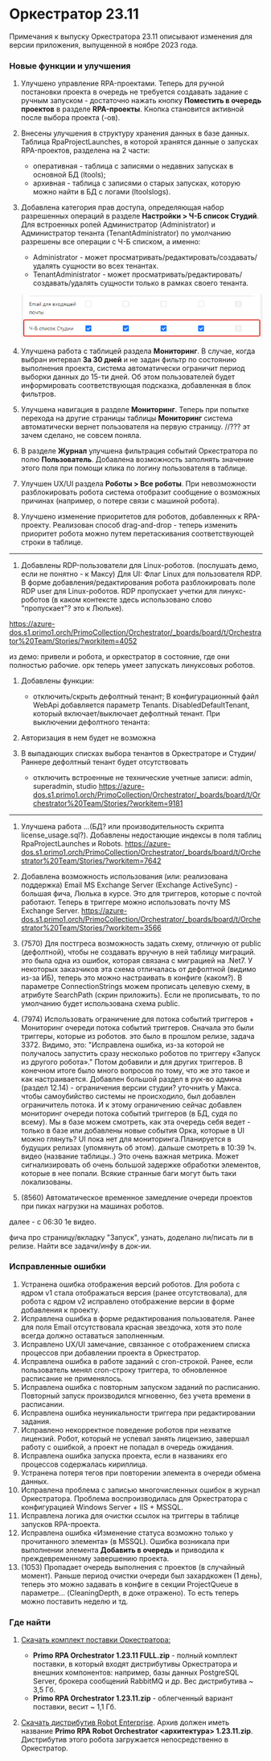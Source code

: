 # Оркестратор 23.11

Примечания к выпуску Оркестратора 23.11 описывают изменения для версии приложения, выпущенной в ноябре 2023 года.

### Новые функции и улучшения

1. Улучшено управление RPA-проектами. Теперь для ручной постановки проекта в очередь не требуется создавать задание с ручным запуском - достаточно нажать кнопку **Поместить в очередь проектов** в разделе **RPA-проекты**. Кнопка становится активной после выбора проекта (-ов). 
1. Внесены улучшения в структуру хранения данных в базе данных. Таблица RpaProjectLaunches, в которой хранятся данные о запусках RPA-проектов, разделена на 2 части:
   * оперативная - таблица с записями о недавних запусках в основной БД (ltools);
   * архивная - таблица с записями о старых запусках, которую можно найти в БД с логами (ltoolslogs). 
1. Добавлена категория прав доступа, определяющая набор разрешенных операций в разделе **Настройки > Ч-Б список Студий**. Для встроенных ролей Администратор (Administrator) и Администратор тенанта (TenantAdministrator) по умолчанию разрешены все операции с Ч-Б списком, а именно: 
   * Administrator - может просматривать/редактировать/создавать/удалять сущности во всех тенантах.
   * TenantAdministrator - может просматривать/редактировать/создавать/удалять сущности только в рамках своего тенанта.

   ![](<../../.gitbook/assets1/black-white-permissions.png>)

1. Улучшена работа с таблицей раздела **Мониторинг**. В случае, когда выбран интервал **За 30 дней** и не задан фильтр по состоянию выполнения проекта, система автоматически ограничит период выборки данных до 15-ти дней. Об этом пользователей будет информировать соответствующая подсказка, добавленная в блок фильтров. 
1. Улучшена навигация в разделе **Мониторинг**. Теперь при попытке перехода на другие страницы таблицы **Мониторинг** система автоматически вернет пользователя на первую страницу. 
//??? эт зачем сделано, не совсем поняла.  
1. В разделе **Журнал** улучшена фильтрация событий Оркестратора по полю **Пользователь**. Добавлена возможность заполнять значение этого поля при помощи клика по логину пользователя в таблице.
1. Улучшен UX/UI раздела **Роботы > Все роботы**. При невозможности разблокировать робота система отобразит сообщение о возможных причинах (например, о потере связи с машиной робота). 
1. Улучшено изменение приоритетов для роботов, добавленных к RPA-проекту. Реализован способ drag-and-drop - теперь изменить приоритет робота можно путем перетаскивания соответствующей строки в таблице.
_______________________________________

1. Добавлены RDP-пользователи для Linux-роботов. (послушать демо, если не понятно - к Максу)
Для UI:
Флаг Linux для пользователя RDP. В форме добавления/редактирования робота разблокировать поле RDP user для Linux-роботов.
RDP пропускает учетки для линукс-роботов (в каком контексте здесь использовано слово "пропускает"? это к Люльке).

https://azure-dos.s1.primo1.orch/PrimoCollection/Orchestrator/_boards/board/t/Orchestrator%20Team/Stories/?workitem=4052

из демо: привели и робота, и оркестратор в состояние, где они полностью рабочие. орк теперь умеет запускать линуксовых роботов.


1. Добавлены функции:
   * отключить/скрыть дефолтный тенант; В конфигурационный файл WebApi добавляется параметр Tenants. DisabledDefaultTenant, который включает/выключает дефолтный тенант. При выключении дефолтного тенанта:
1. Авторизация в нем будет не возможна
2. В выпадающих списках выбора тенантов в Оркестраторе и Студии/Раннере дефолтный тенант будет отсутствовать

   * отключить встроенные не технические учетные записи: admin, superadmin, studio
https://azure-dos.s1.primo1.orch/PrimoCollection/Orchestrator/_boards/board/t/Orchestrator%20Team/Stories/?workitem=9181

_______________________________________

1. Улучшена работа ...(БД? или производительность скрипта license_usage.sql?). Добавлены недостающие индексы в поля таблиц RpaProjectLaunches и Robots. 
https://azure-dos.s1.primo1.orch/PrimoCollection/Orchestrator/_boards/board/t/Orchestrator%20Team/Stories/?workitem=7642



1. Добавлена возможность использования (или: реализована поддержка) Email MS Exchange Server (Exchange ActiveSync) - большая фича, Люлька в курсе. Это для триггеров, которые с почтой работают. Теперь в триггере можно использовать почту MS Exchange Server. 
https://azure-dos.s1.primo1.orch/PrimoCollection/Orchestrator/_boards/board/t/Orchestrator%20Team/Stories/?workitem=3566


1. (7570) Для постгреса возможность задать схему, отличную от public (дефолтной), чтобы не создавать вручную в ней таблицу миграций. это была одна из ошибок, которая связана с миграцией на .Net7. У некоторых заказчиков эта схема отличалась от дефолтной (видимо из-за ИБ), теперь это можно настраивать в конфиге (каком?). В параметре ConnectionStrings можем прописать целевую схему, в атрибуте SearchPath (скрин приложить). Если не прописывать, то по умолчанию будет использована схема public.  


1. (7974) Использовать ограничение для потока событий триггеров + Мониторинг очереди потока событий триггеров.
    Сначала это были триггеры, которые из роботов. это было в прошлом релизе, задача 3372. Видимо, это: "Исправлена ошибка, из-за которой не получалось запустить сразу несколько роботов по триггеру «Запуск из другого робота»."
    Потом добавили и для других триггеров. В конечном итоге было много вопросов по тому, что же это такое и как настраивается. Добавлен большой раздел в рук-во админа (раздел 12.14) - ограничения версии студии? уточнить у Макса.
    чтобы самоубийство системы не происходило, был добавлен ограничитель потока. И к этому ограничению сейчас добавлен мониторинг очереди потока событий триггеров (в БД, судя по всему). Мы в базе можем смотреть, как эта очередь себя ведет - только в базе или добавлены новые события Орка, которые в UI можно глянуть?
    UI пока нет для мониторинга.Планируется в будущих релизах (упомянуть об этом). дальше смотреть в 10:39 1ч. видео (название таблицы..)
    Это очень важная метрика. Может сигнализировать об очень большой задержке обработки элементов, которые в нее попали. Всякие странные баги могут быть таки локализованы.

1. (8560) Автоматическое временное замедление очереди проектов при пиках нагрузки на машинах роботов.

далее - с 06:30 1е видео.

фича про страницу/вкладку "Запуск", узнать, доделано ли/писать ли в релизе. Найти все задачи/инфу в док-ии.


### Исправленные ошибки

1. Устранена ошибка отображения версий роботов. Для робота с ядром v1 стала отображаться версия (ранее отсутствовала), для робота с ядром v2 исправлено отображение версии в форме добавления к проекту.
1. Исправлена ошибка в форме редактирования пользователя. Ранее для поля Email отсутствовала красная звездочка, хотя это поле всегда должно оставаться заполненным.
1. Исправлено UX/UI замечание, связанное с отображением списка процессов при добавлении проекта в Оркестратор. 
1. Исправлена ошибка в работе заданий с cron-строкой. Ранее, если пользователь менял cron-строку триггера, то обновленное расписание не применялось. 
1. Исправлена ошибка с повторным запуском заданий по расписанию. Повторный запуск производился мгновенно, без учета времени в расписании. 
1. Исправлена ошибка неуникальности триггера при редактировании задания. 
1. Исправлено некорректное поведение роботов при нехватке лицензий. Робот, который не успевал занять лицензию, завершал работу с ошибкой, а проект не попадал в очередь ожидания. 
1. Исправлена ошибка запуска проекта, если в названиях его процессов содержалась кириллица.
1. Устранена потеря тегов при повторении элемента в очереди обмена данных.
1. Исправлена проблема с записью многочисленных ошибок в журнал Оркестратора. Проблема воспроизводилась для Оркестратора с конфигурацией Windows Server + IIS + MSSQL. 
1. Исправлена логика для очистки ссылок на триггеры в таблице запусков RPA-проекта.
1. Исправлена ошибка «Изменение статуса возможно только у прочитанного элемента» (в MSSQL). Ошибка возникала при выполнении элемента **Добавить в очередь** и приводила к преждевременному завершению проекта.
1. (1053) Пропадает очередь выполнения с проектов (в случайный момент). Раньше период очистки очереди был захардкожен (1 день), теперь это можно задавать в конфиге в секции ProjectQueue в параметре... (CleaningDepth, в доке отражено). То есть теперь можно поставить неделю и тд.



### Где найти
1. [Скачать комплект поставки Оркестратора:](https://disk.primo-rpa.ru/index.php/s/primo?path=%2FRelease%2FOrchestrator)
    * **Primo RPA Orchestrator 1.23.11 FULL.zip** - полный комплект поставки, в который входят дистрибутивы Оркестратора и внешних компонентов: например, базы данных PostgreSQL Server, брокера сообщений RabbitMQ и др. Вес дистрибутива ~ 3,5 Гб.
    * **Primo RPA Orchestrator 1.23.11.zip** - облегченный вариант поставки, весит ~ 1,1 Гб.

2. [Скачать дистрибутив Robot Enterprise](https://disk.primo-rpa.ru/index.php/s/primo?path=%2FRelease%2FRobot). Архив должен иметь название **Primo RPA Robot Orchestrator <архитектура> 1.23.11.zip**. Дистрибутив этого робота загружается непосредственно в Оркестратор.
